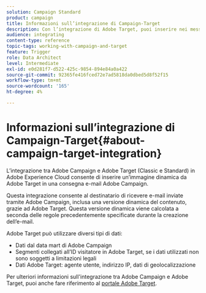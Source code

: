 ```yaml
---
solution: Campaign Standard
product: campaign
title: Informazioni sull’integrazione di Campaign-Target
description: Con l’integrazione di Adobe Target, puoi inserire nei messaggi Adobe Campaign immagini dinamiche generate da Adobe Target.
audience: integrating
content-type: reference
topic-tags: working-with-campaign-and-target
feature: Trigger
role: Data Architect
level: Intermediate
exl-id: e0d281f7-d522-425c-9854-894e84a0a422
source-git-commit: 92365fe416fced72e7ad5818da0dbed5d8f52f15
workflow-type: tm+mt
source-wordcount: '165'
ht-degree: 4%

---
```


# Informazioni sull’integrazione di Campaign-Target{#about-campaign-target-integration}

L’integrazione tra Adobe Campaign e Adobe Target (Classic e Standard) in Adobe Experience Cloud consente di inserire un’immagine dinamica da Adobe Target in una consegna e-mail Adobe Campaign.

Questa integrazione consente al destinatario di ricevere e-mail inviate tramite Adobe Campaign, inclusa una versione dinamica del contenuto, grazie ad Adobe Target. Questa versione dinamica viene calcolata a seconda delle regole precedentemente specificate durante la creazione dell’e-mail.

Adobe Target può utilizzare diversi tipi di dati:

* Dati dal data mart di Adobe Campaign
* Segmenti collegati all’ID visitatore in Adobe Target, se i dati utilizzati non sono soggetti a limitazioni legali
* Dati Adobe Target: agente utente, indirizzo IP, dati di geolocalizzazione

Per ulteriori informazioni sull&#39;integrazione tra Adobe Campaign e Adobe Target, puoi anche fare riferimento al [portale Adobe Target](https://experienceleague.adobe.com/docs/target/using/integrate/campaign-and-target.html).
